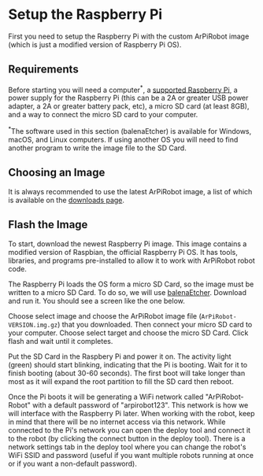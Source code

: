 # Setup the Raspberry Pi
First you need to setup the Raspberry Pi with the custom ArPiRobot image (which is just a modified version of Raspberry Pi OS).

## Requirements
Before starting you will need a computer<sup>&ast;</sup>, a [supported Raspberry Pi](../hardware/supportedhardware.md), a power supply for the Raspberry Pi (this can be a 2A or greater USB power adapter, a 2A or greater battery pack, etc), a micro SD card (at least 8GB), and a way to connect the micro SD card to your computer.

<sup>&ast;</sup>The software used in this section (balenaEtcher) is available for Windows, macOS, and Linux computers. If using another OS you will need to find another program to write the image file to the SD Card.

## Choosing an Image
It is always recommended to use the latest ArPiRobot image, a list of which is available on the [downloads page](../downloads/latest.md).


## Flash the Image
To start, download the newest Raspberry Pi image. This image contains a modified version of Raspbian, the official Raspberry Pi OS. It has tools, libraries, and programs pre-installed to allow it to work with ArPiRobot robot code. 

The Raspberry Pi loads the OS form a micro SD Card, so the image must be written to a micro SD Card. To do so, we will use [balenaEtcher](https://www.balena.io/etcher/). Download and run it. You should see a screen like the one below.

Choose select image and choose the ArPiRobot image file (`ArPiRobot-VERSION.img.gz`) that you downloaded. Then connect your micro SD card to your computer. Choose select target and choose the micro SD Card. Click flash and wait until it completes.

Put the SD Card in the Raspbery Pi and power it on. The activity light (green) should start blinking, indicating that the Pi is booting. Wait for it to finish booting (about 30-60 seconds). The first boot will take longer than most as it will expand the root partition to fill the SD card then reboot.

Once the Pi boots it will be generating a WiFi network called "ArPiRobot-Robot" with a default password of "arpirobot123". This network is how we will interface with the Raspberry Pi later. When working with the robot, keep in mind that there will be no internet access via this network. While connected to the Pi's network you can open the deploy tool and connect it to the robot (by clicking the connect button in the deploy tool). There is a network settings tab in the deploy tool where you can change the robot's WiFi SSID and password (useful if you want multiple robots running at once or if you want a non-default password).

